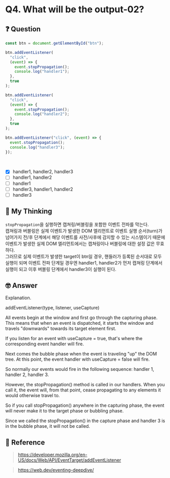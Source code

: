 # Q4. What will be the output-02?

## ❓ Question

```js
const btn = document.getElementById("btn");

btn.addEventListener(
  "click",
  (event) => {
    event.stopPropagation();
    console.log("handler1");
  },
  true
);

btn.addEventListener(
  "click",
  (event) => {
    event.stopPropagation();
    console.log("handler2");
  },
  true
);

btn.addEventListener("click", (event) => {
  event.stopPropagation();
  console.log("handler3");
});
```

<br />

- [x] handler1, handler2, handler3
- [ ] handler1, handler2
- [ ] handler1
- [ ] handler3, handler1, handler2
- [ ] handler3

## 🤔 My Thinking

`stopPropagation`을 실행하면 캡쳐링/버블링을 포함한 이벤트 전파를 막는다. <br />
캡쳐링과 버블링은 실제 이벤트가 발생한 DOM 엘리먼트로 이벤트 실행 순서(turn)가 넘어가지 전/후 단계에서 해당 이벤트를 사전/사후에 감지할 수 있는 시스템이기 때문에
이벤트가 발생한 실제 DOM 엘리먼트에서는 캡쳐링이나 버블링에 대한 설정 값은 무효하다. <br />
그러므로 실제 이벤트가 발생한 target이 btn일 경우, 핸들러가 등록된 순서대로 모두 실행이 되며 이벤트 전파 단계일 경우엔 handler1, handler2가 먼저 캡쳐링 단계에서 실행이 되고 이후 버블링 단계에서 handler3이 실행이 된다.

## 🤓 Answer

Explanation.

addEventListener(type, listener, useCapture)

All events begin at the window and first go through the capturing phase.
This means that when an event is dispatched, it starts the window and travels "downwards" towards its target element first.

If you listen for an event with useCapture = true, that's where the corresponding event handler will fire.

Next comes the bubble phase when the event is traveling "up" the DOM tree.
At this point, the event handler with useCapture = false will fire.

So normally our events would fire in the following sequence: handler 1, handler 2, handler 3.

However, the stopPropagation() method is called in our handlers. When you call it, the event will, from that point, cease propagating to any elements it would otherwise travel to.

So if you call stopPropagation() anywhere in the capturing phase, the event will never make it to the target phase or bubbling phase.

Since we called the stopPropagation() in the capture phase and handler 3 is in the bubble phase, it will not be called.

## 📄 Reference

> https://developer.mozilla.org/en-US/docs/Web/API/EventTarget/addEventListener

> https://web.dev/eventing-deepdive/
